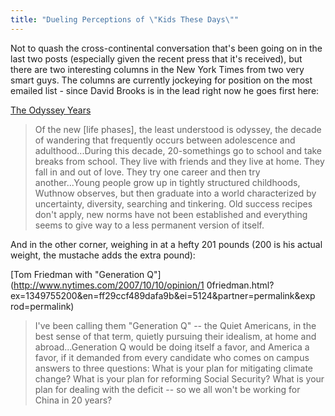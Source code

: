 ```yaml
---
title: "Dueling Perceptions of \"Kids These Days\""
---
```

Not to quash the cross-continental conversation that's been going on in the
last two posts (especially given the recent press that it's received), but
there are two interesting columns in the New York Times from two very smart
guys. The columns are currently jockeying for position on the most emailed
list - since David Brooks is in the lead right now he goes first here:


[The Odyssey Years](http://www.nytimes.com/2007/10/09/opinion/09brooks.html?ex=1349668800&en=c55694c6ad19bc63&ei=5124&partner=permalink&exprod=permalink)

> Of the new [life phases], the least understood is odyssey, the decade of
wandering that frequently occurs between adolescence and adulthood...During
this decade, 20-somethings go to school and take breaks from school. They live
with friends and they live at home. They fall in and out of love. They try one
career and then try another...Young people grow up in tightly structured
childhoods, Wuthnow observes, but then graduate into a world characterized by
uncertainty, diversity, searching and tinkering. Old success recipes don't
apply, new norms have not been established and everything seems to give way to
a less permanent version of itself.


And in the other corner, weighing in at a hefty 201 pounds (200 is his actual
weight, the mustache adds the extra pound):


[Tom Friedman with "Generation Q"](http://www.nytimes.com/2007/10/10/opinion/1
0friedman.html?ex=1349755200&en=ff29ccf489dafa9b&ei=5124&partner=permalink&exp
rod=permalink)

> I've been calling them "Generation Q" -- the Quiet Americans, in the best
sense of that term, quietly pursuing their idealism, at home and
abroad...Generation Q would be doing itself a favor, and America a favor, if
it demanded from every candidate who comes on campus answers to three
questions: What is your plan for mitigating climate change? What is your plan
for reforming Social Security? What is your plan for dealing with the deficit
-- so we all won't be working for China in 20 years?

